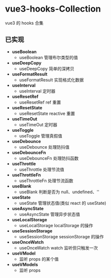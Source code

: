 <!--
 * @Description:
 * @Author: 纪泉
 * @Date: 2023-11-02 13:34:07
 * @LastEditors: 纪泉
 * @LastEditTime: 2023-11-29 10:13:02
-->

# vue3-hooks-Collection

vue3 的 hooks 合集

## 已实现

- **useBoolean**
  - useBoolean 管理布尔类型的值
- **useDeepCopy**
  - useDeepCopy 简单的深拷贝
- **useFormatResult**
  - useFormatResult 实现格式化数据
- **useInterval**
  - useInterval 定时器
- **useResetRef**
  - useResetRef ref 重置
- **useResetState**
  - useResetState reactive 重置
- **useTimeOut**
  - useTimeOut 定时器
- **useToggle**
  - useToggle 管理真假值
- **useDebounce**
  - useDebounce 处理防抖值
- **useDebounceFn**
  - useDebounceFn 处理防抖函数
- **useThrottle**
  - useThrottle 处理节流值
- **useThrottleFn**
  - useThrottleFn 处理节流函数
- **useBlank**
  - useBlank 判断是否为 null、undefined、''
- **useState**
  - useState 管理状态值(类似 react 的 useState)
- **useAsyncState**
  - useAsyncState 管理异步状态值
- **useLocalStorage**
  - useLocalStorage localStorage 的操作
- **useSessionStorage**
  - useSessionStorage sessionStorage 的操作
- **useOnceWatch**
  - useOnceWatch watch 监听但只触发一次
- **useVModel**
  - 监听 props 的某个值
- **useVModels**
  - 监听 props
